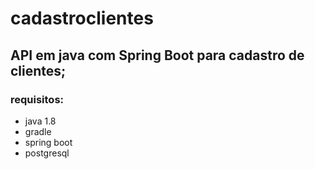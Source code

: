 # cadastroclientes
## API em java com Spring Boot para cadastro de clientes;
### requisitos:
- java 1.8
- gradle
- spring boot
- postgresql
